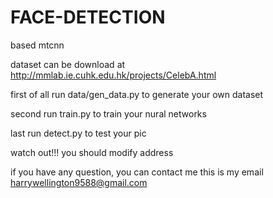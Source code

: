 # FACE-DETECTION
based mtcnn

dataset can be download at http://mmlab.ie.cuhk.edu.hk/projects/CelebA.html

first of all run data/gen_data.py to generate your own dataset

second run train.py to train your nural networks 

last run detect.py to test your pic

watch out!!!
you should modify address 

if you have any question, you can contact me 
this is my email  harrywellington9588@gmail.com
